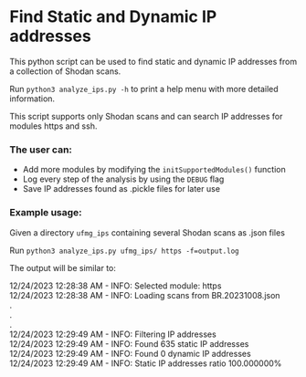# Find Static and Dynamic IP addresses

This python script can be used to find static and dynamic IP addresses from a collection of Shodan scans.

Run `python3 analyze_ips.py -h` to print a help menu with more detailed information.

This script supports only Shodan scans and can search IP addresses for modules https and ssh.

### The user can:
- Add more modules by modifying the `initSupportedModules()` function
- Log every step of the analysis by using the `DEBUG` flag
- Save IP addresses found as .pickle files for later use

### Example usage:

Given a directory `ufmg_ips` containing several Shodan scans as .json files

Run `python3 analyze_ips.py ufmg_ips/ https -f=output.log`

The output will be similar to:

12/24/2023 12:28:38 AM - INFO: Selected module: https \
12/24/2023 12:28:38 AM - INFO: Loading scans from BR.20231008.json \
. \
. \
. \
12/24/2023 12:29:49 AM - INFO: Filtering IP addresses \
12/24/2023 12:29:49 AM - INFO: Found 635 static IP addresses \
12/24/2023 12:29:49 AM - INFO: Found 0 dynamic IP addresses \
12/24/2023 12:29:49 AM - INFO: Static IP addresses ratio 100.000000%